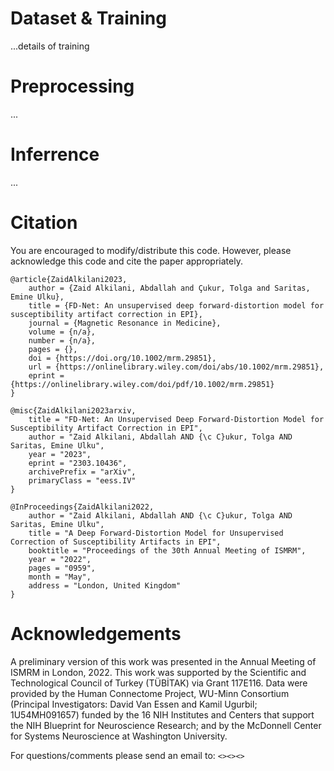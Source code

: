 
# Dataset & Training 
...details of training 

# Preprocessing
...

# Inferrence
...

# Citation
You are encouraged to modify/distribute this code. However, please acknowledge this code and cite the paper appropriately.

```
@article{ZaidAlkilani2023,
	author = {Zaid Alkilani, Abdallah and Çukur, Tolga and Saritas, Emine Ulku},
	title = {FD-Net: An unsupervised deep forward-distortion model for susceptibility artifact correction in EPI},
	journal = {Magnetic Resonance in Medicine},
	volume = {n/a},
	number = {n/a},
	pages = {},
	doi = {https://doi.org/10.1002/mrm.29851},
	url = {https://onlinelibrary.wiley.com/doi/abs/10.1002/mrm.29851},
	eprint = {https://onlinelibrary.wiley.com/doi/pdf/10.1002/mrm.29851}
}

@misc{ZaidAlkilani2023arxiv,
	title = "FD-Net: An Unsupervised Deep Forward-Distortion Model for Susceptibility Artifact Correction in EPI", 
	author = "Zaid Alkilani, Abdallah AND {\c C}ukur, Tolga AND Saritas, Emine Ulku",
	year = "2023",
  	eprint = "2303.10436",
  	archivePrefix = "arXiv",
  	primaryClass = "eess.IV"
}

@InProceedings{ZaidAlkilani2022,
  	author = "Zaid Alkilani, Abdallah AND {\c C}ukur, Tolga AND Saritas, Emine Ulku",
	title = "A Deep Forward-Distortion Model for Unsupervised Correction of Susceptibility Artifacts in EPI",
	booktitle = "Proceedings of the 30th Annual Meeting of ISMRM",
	year = "2022",
	pages = "0959",
 	month = "May",
	address = "London, United Kingdom"
}

```

# Acknowledgements
A preliminary version of this work was presented in the Annual Meeting of ISMRM in London, 2022. This work was supported by the Scientific and Technological Council of Turkey (TÜBİTAK) via Grant 117E116. Data were provided by the Human Connectome Project, WU-Minn Consortium (Principal Investigators: David Van Essen and Kamil Ugurbil; 1U54MH091657) funded by the 16 NIH Institutes and Centers that support the NIH Blueprint for Neuroscience Research; and by the McDonnell Center for Systems Neuroscience at Washington University.

For questions/comments please send an email to: `<><><>`
